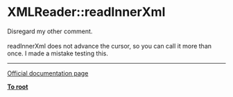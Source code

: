 # XMLReader::readInnerXml



Disregard my other comment.<br><br>readInnerXml does not advance the cursor, so you can call it more than once. I made a mistake testing this.  

---

[Official documentation page](https://www.php.net/manual/en/xmlreader.readinnerxml.php)

**[To root](/README.md)**